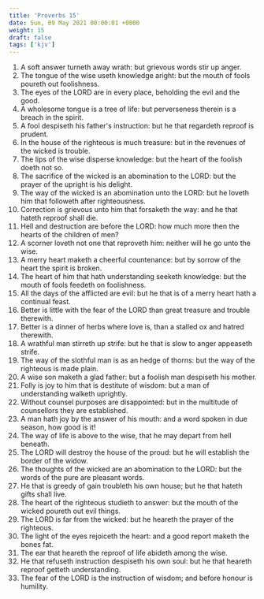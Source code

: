 ```yaml
---
title: 'Proverbs 15'
date: Sun, 09 May 2021 00:00:01 +0000
weight: 15
draft: false
tags: ['kjv'] 
---
```


1. A soft answer turneth away wrath: but grievous words stir up anger.
2. The tongue of the wise useth knowledge aright: but the mouth of fools poureth out foolishness.
3. The eyes of the LORD are in every place, beholding the evil and the good.
4. A wholesome tongue is a tree of life: but perverseness therein is a breach in the spirit.
5. A fool despiseth his father's instruction: but he that regardeth reproof is prudent.
6. In the house of the righteous is much treasure: but in the revenues of the wicked is trouble.
7. The lips of the wise disperse knowledge: but the heart of the foolish doeth not so.
8. The sacrifice of the wicked is an abomination to the LORD: but the prayer of the upright is his delight.
9. The way of the wicked is an abomination unto the LORD: but he loveth him that followeth after righteousness.
10. Correction is grievous unto him that forsaketh the way: and he that hateth reproof shall die.
11. Hell and destruction are before the LORD: how much more then the hearts of the children of men?
12. A scorner loveth not one that reproveth him: neither will he go unto the wise.
13. A merry heart maketh a cheerful countenance: but by sorrow of the heart the spirit is broken.
14. The heart of him that hath understanding seeketh knowledge: but the mouth of fools feedeth on foolishness.
15. All the days of the afflicted are evil: but he that is of a merry heart hath a continual feast.
16. Better is little with the fear of the LORD than great treasure and trouble therewith.
17. Better is a dinner of herbs where love is, than a stalled ox and hatred therewith.
18. A wrathful man stirreth up strife: but he that is slow to anger appeaseth strife.
19. The way of the slothful man is as an hedge of thorns: but the way of the righteous is made plain.
20. A wise son maketh a glad father: but a foolish man despiseth his mother.
21. Folly is joy to him that is destitute of wisdom: but a man of understanding walketh uprightly.
22. Without counsel purposes are disappointed: but in the multitude of counsellors they are established.
23. A man hath joy by the answer of his mouth: and a word spoken in due season, how good is it!
24. The way of life is above to the wise, that he may depart from hell beneath.
25. The LORD will destroy the house of the proud: but he will establish the border of the widow.
26. The thoughts of the wicked are an abomination to the LORD: but the words of the pure are pleasant words.
27. He that is greedy of gain troubleth his own house; but he that hateth gifts shall live.
28. The heart of the righteous studieth to answer: but the mouth of the wicked poureth out evil things.
29. The LORD is far from the wicked: but he heareth the prayer of the righteous.
30. The light of the eyes rejoiceth the heart: and a good report maketh the bones fat.
31. The ear that heareth the reproof of life abideth among the wise.
32. He that refuseth instruction despiseth his own soul: but he that heareth reproof getteth understanding.
33. The fear of the LORD is the instruction of wisdom; and before honour is humility.
